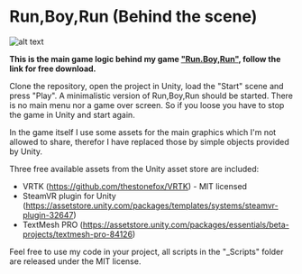 # Run,Boy,Run (Behind the scene)
![alt text](https://img.itch.zone/aW1nLzEyMzgzMDYucG5n/original/JOw58%2F.png "Banner of Run,Boy,Run")

**This is the main game logic behind my game ["Run.Boy,Run"](https://devplayrepeat.itch.io/runboyrun), follow the link for free download.**

Clone the repository, open the project in Unity, load the "Start" scene and press "Play". A minimalistic version of Run,Boy,Run should be started. There is no main menu nor a game over screen. So if you loose you have to stop the game in Unity and start again. 

In the game itself I use some assets for the main graphics which I'm not allowed to share, therefor I have replaced those by simple objects provided by Unity.

Three free available assets from the Unity asset store are included:
* VRTK (https://github.com/thestonefox/VRTK) - MIT licensed
* SteamVR plugin for Unity (https://assetstore.unity.com/packages/templates/systems/steamvr-plugin-32647)
* TextMesh PRO (https://assetstore.unity.com/packages/essentials/beta-projects/textmesh-pro-84126)

Feel free to use my code in your project, all scripts in the "_Scripts" folder are released under the MIT license.
